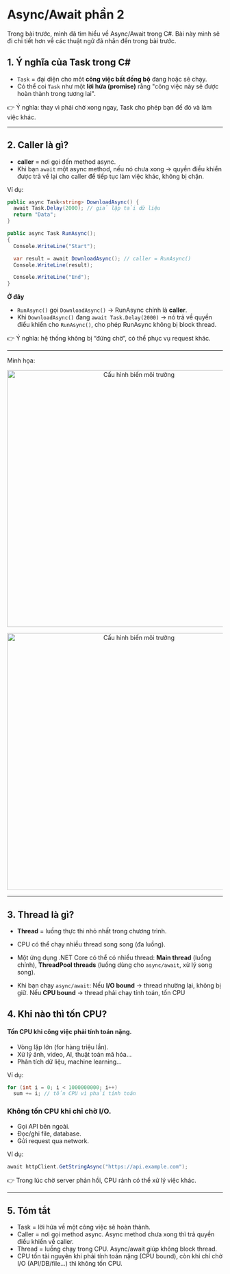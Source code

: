 # Async/Await phần 2

Trong bài trước, mình đã tìm hiểu về Async/Await trong C#. Bài này mình sẽ đi chi tiết hơn về các thuật ngữ đã nhắn đến trong bài trước.

## 1. Ý nghĩa của **Task** trong **C#**

- `Task` = đại diện cho môt **công việc bất đồng bộ** đang hoặc sẽ chạy.
- Có thể coi `Task` như một **lời hứa (promise)** rằng "công việc này sẽ được hoàn thành trong tương lai".

👉 Ý nghĩa: thay vì phải chờ xong ngay, Task cho phép bạn để đó và làm việc khác.

---

## 2. Caller là gì?

- **caller** = nơi gọi đến method async.
- Khi bạn `await` một async method, nếu nó chưa xong -> quyền điều khiển được trả về lại cho caller để tiếp tục làm việc khác, không bị chặn.

Ví dụ:

```csharp
public async Task<string> DownloadAsync() {
  await Task.Delay(2000); // giả lập tải dữ liệu
  return "Data";
}

public async Task RunAsync();
{
  Console.WriteLine("Start");

  var result = await DownloadAsync(); // caller = RunAsync()
  Console.WriteLine(result);

  Console.WriteLine("End");
}
```

**Ở đây**

- `RunAsync()` gọi `DownloadAsync()` -> RunAsync chính là **caller**.
- Khi `DownloadAsync()` đang `await Task.Delay(2000)` -> nó trả về quyền điểu khiển cho `RunAsync()`, cho phép RunAsync không bị block thread.

👉 Ý nghĩa: hệ thống không bị “đứng chờ”, có thể phục vụ request khác.

---

Minh họa:

<p align="center">
  <img src="/digitaldocs/assets/async-await-image-1.png" alt="Cấu hình biến môi trường" width="600">
</p>

<p align="center">
  <img src="/digitaldocs/assets/async-await-image-2.png" alt="Cấu hình biến môi trường" width="600">
</p>

---

## 3. Thread là gì?

- **Thread** = luồng thực thi nhỏ nhất trong chương trình.
- CPU có thể chạy nhiều thread song song (đa luồng).
- Một ứng dụng .NET Core có thể có nhiều thread: **Main thread** (luồng chính), **ThreadPool threads** (luồng dùng cho `async/await`, xử lý song song).

- Khi bạn chạy `async/await`: Nếu **I/O bound** -> thread nhường lại, không bị giữ. Nếu **CPU bound** -> thread phải chạy tính toán, tốn CPU

## 4. Khi nào thì tốn CPU?

#### Tốn CPU khi công việc phải tính toán nặng.

- Vòng lặp lớn (for hàng triệu lần).
- Xử lý ảnh, video, AI, thuật toán mã hóa...
- Phân tích dữ liệu, machine learning...

Ví dụ:

```csharp
for (int i = 0; i < 1000000000; i++)
  sum += i; // tốn CPU vì phải tính toán
```

### Không tốn CPU khi chỉ chờ I/O.

- Gọi API bên ngoài.
- Đọc/ghi file, database.
- Gửi request qua network.

Ví dụ:

```csharp
await httpClient.GetStringAsync("https://api.example.com");
```

👉 Trong lúc chờ server phản hồi, CPU rảnh có thể xử lý việc khác.

---

## 5. Tóm tắt

- Task = lời hứa về một công việc sẽ hoàn thành.
- Caller = nơi gọi method async. Async method chưa xong thì trả quyền điều khiển về caller.
- Thread = luồng chạy trong CPU. Async/await giúp không block thread.
- CPU tốn tài nguyên khi phải tính toán nặng (CPU bound), còn khi chỉ chờ I/O (API/DB/file...) thì không tốn CPU.
